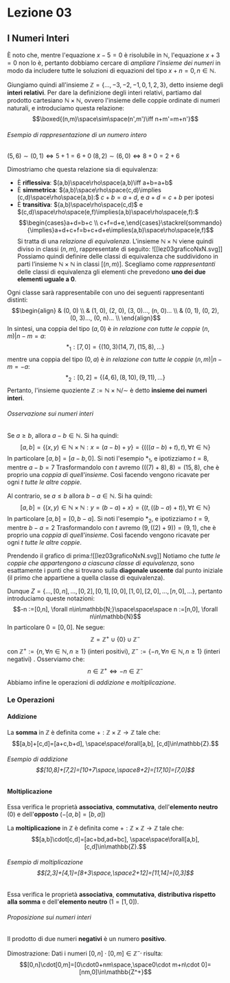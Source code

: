 # Lezione 03
## I Numeri Interi
È noto che, mentre l'equazione $x-5=0$ è risolubile in $\mathbb{N}$, l'equazione $x+3=0$ non lo è, pertanto dobbiamo cercare di *ampliare l'insieme dei numeri* in modo da includere tutte le soluzioni di equazioni del tipo $x+n=0, n\in\mathbb{N}$.

Giungiamo quindi all'insieme $\mathbb{Z}=\{...,-3,-2,-1,0,1,2,3 \}$, detto insieme degli **interi relativi**. Per dare la definizione degli interi relativi, partiamo dal prodotto cartesiano $\mathbb{N}\times\mathbb{N}$, ovvero l'insieme delle coppie ordinate di numeri naturali, e introduciamo questa relazione:$$\boxed{(n,m)\space\sim\space(n',m')\iff n+m'=m+n'}$$
###### Esempio di rappresentazione di un numero intero
$(5, 6) \sim (0, 1) \iff 5 + 1 = 6 + 0$
$(8, 2) \sim (6, 0) \iff 8 + 0 = 2 + 6$

Dimostriamo che questa relazione sia di equivalenza:
- Ѐ **riflessiva**: $(a,b)\space\rho\space(a,b)\iff a+b=a+b$
-  Ѐ **simmetrica**: $(a,b)\space\rho\space(c,d)\implies (c,d)\space\rho\space(a,b):$ $c+b=a+d$, e $a+d=c+b$ per ipotesi
- Ѐ **transitiva**: $(a,b)\space\rho\space(c,d)$ e $(c,d)\space\rho\space(e,f)\implies(a,b)\space\rho\space(e,f):$
$$\begin{cases}a+d=b+c \\ c+f=d+e,\end{cases}\stackrel{sommando}{\implies}a+d+c+f=b+c+d+e\implies(a,b)\space\rho\space(e,f)$$
Si tratta di una *relazione di equivalenza*. L'insieme $\mathbb{N}\times\mathbb{N}$ viene quindi diviso in classi $(n,m)$, rappresentate di seguito:
![[lez03graficoNxN.svg]]
Possiamo quindi definire delle classi di equivalenza che suddividono in parti l’insieme $\mathbb{N} × \mathbb{N}$ in classi $[(n, m)]$. Scegliamo come *rappresentanti* delle classi di equivalenza gli elementi che prevedono **uno dei due elementi uguale a $0$**. 

Ogni classe sarà rappresentabile con uno dei seguenti rappresentanti distinti: $$\begin{align} & (0, 0) \\ & (1, 0), (2, 0), (3, 0)..., (n, 0)... \\ & (0, 1), (0, 2), (0, 3)..., (0, n)... \\ \end{align}$$
In sintesi, una coppia del tipo $(a,0)$ è *in relazione con tutte le coppie* $(n,m)|n-m=a$: $$*_{1}:[7,0] =\{(10,3)(14,7),(15,8),...\}$$mentre una coppia del tipo $(0,a)$ è *in relazione con tutte le coppie* $(n,m)|n-m=-a$: $$*_{2}: [0,2]=\{(4,6),(8,10),(9,11),...\}$$Pertanto, l'insieme quoziente $\mathbb{Z:=N\times N}/\sim$ è detto **insieme dei numeri interi**.
###### Osservazione sui numeri interi
Se $a\ge b,$ allora $a-b\in\mathbb{N}.$ Si ha quindi:$$[a,b]=\{(x,y)\in\mathbb{N\times N}:x=(a-b)+y \}=\{(((a-b)+t),t),\forall t\in \mathbb{N}\}$$In particolare $[a,b] = [a-b,0]$. Si noti l'esempio $*_{1}$, e ipotizziamo $t=8$, mentre $a-b=7$ Trasformandolo con $t$ avremo $(((7)+8),8)=(15,8),$ che è proprio una *coppia di quell'insieme*. Così facendo vengono ricavate per ogni $t$ *tutte le altre coppie*.

Al contrario, se $a\le b$ allora $b-a\in\mathbb{N}$. Si ha quindi:$$[a,b]=\{(x,y)\in\mathbb{N\times N}:y=(b-a)+x \}=\{(t,((b-a)+t)),\forall t\in \mathbb{N}\}$$In particolare $[a,b] = [0,b-a]$. Si noti l'esempio $*_{2}$, e ipotizziamo $t=9$, mentre $b-a=2$ Trasformandolo con $t$ avremo $(9,((2)+9))=(9,1),$ che è proprio una *coppia di quell'insieme*. Così facendo vengono ricavate per ogni $t$ *tutte le altre coppie*.

Prendendo il grafico di prima:![[lez03graficoNxN.svg]]
Notiamo che *tutte le coppie che appartengono a ciascuna classe di equivalenza*, sono esattamente i punti che si trovano sulla **diagonale uscente** dal punto iniziale (il primo che appartiene a quella classe di equivalenza).

Dunque $Z=\{..., [0,n],...,[0,2],[0,1],[0,0],[1,0],[2,0],...,[n,0],...\}$, pertanto introduciamo queste notazioni:$$-n :=[0,n], \forall n\in\mathbb{N;}\space\space\space n :=[n,0], \forall n\in\mathbb{N}$$In particolare $0=[0,0].$ Ne segue:$$\mathbb{Z}=\mathbb{Z^+}\cup\{ 0\}\cup\mathbb{Z^-}$$con $\mathbb{Z^+}:=\{n,\forall n\in\mathbb{N}, n\ge 1\}\text{ (interi positivi)},$ $\mathbb{Z^-}:=\{-n,\forall n\in\mathbb{N},n\ge 1\}\text{ (interi negativi) }$. Osserviamo che:$$n\in \mathbb{Z}^{+}\iff-n\in\mathbb{Z^-}$$Abbiamo infine le operazioni di *addizione* e *moltiplicazione*.

### Le Operazioni
#### Addizione
La **somma** in $\mathbb{Z}$ è definita come $+:\mathbb{Z}\times\mathbb{Z}\rightarrow\mathbb{Z}$ tale che: $$[a,b]+[c,d]=[a+c,b+d], \space\space\forall[a,b], [c,d]\in\mathbb{Z}.$$
###### Esempio di addizione $$[10,8]+[7,2]=[10+7\space,\space8+2]=[17,10]=[7,0]$$
#### Moltiplicazione
Essa verifica le proprietà **associativa**, **commutativa**, dell'**elemento neutro** $(0)$ e dell'**opposto** $(-[a,b]=[b,a])$

La **moltiplicazione** in $\mathbb{Z}$ è definita come $+:\mathbb{Z}\times\mathbb{Z}\rightarrow\mathbb{Z}$ tale che: $$[a,b]\cdot[c,d]=[ac+bd,ad+bc], \space\space\forall[a,b], [c,d]\in\mathbb{Z}.$$
###### Esempio di moltiplicazione$$[2,3]+[4,1]=[8+3\space,\space2+12]=[11,14]=[0,3]$$
Essa verifica le proprietà **associativa**, **commutativa**, **distributiva rispetto alla somma** e dell'**elemento neutro** $(1=[1,0])$.
###### Proposizione sui numeri interi
Il prodotto di due numeri **negativi** è un numero **positivo**.

Dimostrazione:
Dati i numeri $[0,n]\cdot[0,m]\in\mathbb{Z}^{-,}$ risulta:$$[0,n]\cdot[0,m]=[0\cdot0+nm\space,\space0\cdot m+n\cdot 0]=[nm,0]\in\mathbb{Z^+}$$